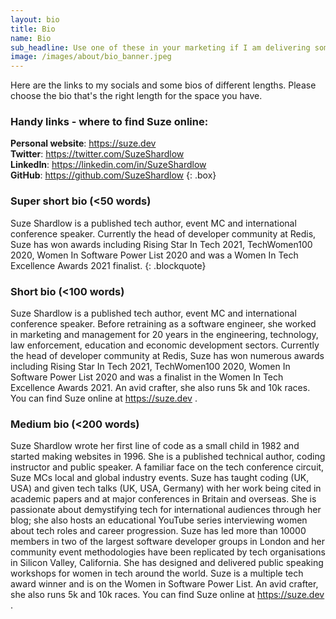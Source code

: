 ```yaml
---
layout: bio
title: Bio
name: Bio
sub_headline: Use one of these in your marketing if I am delivering something for you.
image: /images/about/bio_banner.jpeg
---
```


Here are the links to my socials and some bios of different lengths.  Please choose the bio that's the right length for the space you have.

### Handy links - where to find Suze online:
**Personal website**: https://suze.dev<br>
**Twitter**: https://twitter.com/SuzeShardlow<br>
**LinkedIn**: https://linkedin.com/in/SuzeShardlow<br>
**GitHub**: https://github.com/SuzeShardlow
{: .box}

### Super short bio (<50 words)

Suze Shardlow is a published tech author, event MC and international conference speaker.  Currently the head of developer community at Redis, Suze has won awards including Rising Star In Tech 2021, TechWomen100 2020, Women In Software Power List 2020 and was a Women In Tech Excellence Awards 2021 finalist.
{: .blockquote}

### Short bio (<100 words)
Suze Shardlow is a published tech author, event MC and international conference speaker.  Before retraining as a software engineer, she worked in marketing and management for 20 years in the engineering, technology, law enforcement, education and economic development sectors.  Currently the head of developer community at Redis, Suze has won numerous awards including Rising Star In Tech 2021, TechWomen100 2020, Women In Software Power List 2020 and was a finalist in the Women In Tech Excellence Awards 2021.  An avid crafter, she also runs 5k and 10k races.  You can find Suze online at https://suze.dev .

### Medium bio (<200 words)
Suze Shardlow wrote her first line of code as a small child in 1982 and started making websites in 1996.  She is a published technical author, coding instructor and public speaker.  A familiar face on the tech conference circuit, Suze MCs local and global industry events.  Suze has taught coding (UK, USA) and given tech talks (UK, USA, Germany) with her work being cited in academic papers and at major conferences in Britain and overseas.  She is passionate about demystifying tech for international audiences through her blog; she also hosts an educational YouTube series interviewing women about tech roles and career progression.  Suze has led more than 10000 members in two of the largest software developer groups in London and her community event methodologies have been replicated by tech organisations in Silicon Valley, California.  She has designed and delivered public speaking workshops for women in tech around the world.  Suze is a multiple tech award winner and is on the Women in Software Power List.  An avid crafter, she also runs 5k and 10k races.  You can find Suze online at https://suze.dev .
